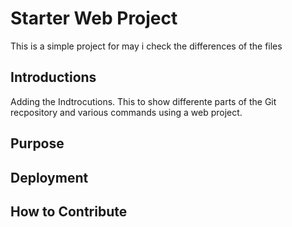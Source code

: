 # Starter Web Project

This is a simple project for 
may i check the differences of the files

## Introductions

Adding the Indtrocutions. This to show differente parts of the Git recpository and various commands using a web project.


## Purpose

## Deployment

## How to Contribute